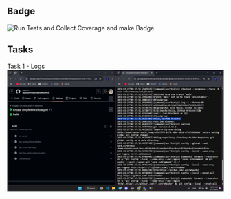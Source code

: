 ## Badge
 ![Run Tests and Collect Coverage and make Badge](https://github.com/finkord/basicGitHubAcrtionsWorkflow/actions/workflows/pytest_workflow.yml/badge.svg) 

## Tasks

Task 1 - Logs
![Task 1](./images/rawLogsFromSimpleWorkflow.png)
